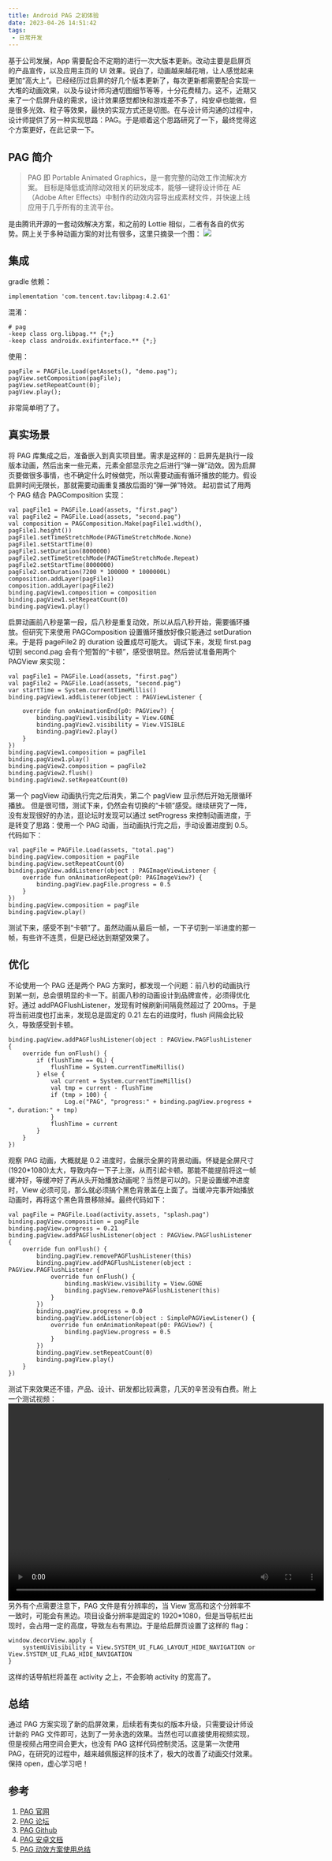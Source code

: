 ```yaml
---
title: Android PAG 之初体验
date: 2023-04-26 14:51:42
tags:
 - 日常开发
---
```

基于公司发展，App 需要配合不定期的进行一次大版本更新。改动主要是启屏页的产品宣传，以及应用主页的 UI 效果。说白了，动画越来越花哨，让人感觉起来更加“高大上”。已经经历过启屏的好几个版本更新了，每次更新都需要配合实现一大堆的动画效果，以及与设计师沟通切图细节等等，十分花费精力。这不，近期又来了一个启屏升级的需求，设计效果感觉都快和游戏差不多了，纯安卓也能做，但是很多光效、粒子等效果，最快的实现方式还是切图。在与设计师沟通的过程中，设计师提供了另一种实现思路：PAG。于是顺着这个思路研究了一下，最终觉得这个方案更好，在此记录一下。

## PAG 简介
> PAG 即 Portable Animated Graphics，是一套完整的动效工作流解决方案。
目标是降低或消除动效相关的研发成本，能够一键将设计师在 AE（Adobe After Effects）中制作的动效内容导出成素材文件，并快速上线应用于几乎所有的主流平台。

<!-- more -->

是由腾讯开源的一套动效解决方案，和之前的 Lottie 相似，二者有各自的优劣势。网上关于多种动画方案的对比有很多，这里只摘录一个图：
![](https://images-1258496336.cos.ap-chengdu.myqcloud.com/2023/WechatIMG564.jpeg)

## 集成
gradle 依赖：
```
implementation 'com.tencent.tav:libpag:4.2.61'
```
混淆：
```
# pag
-keep class org.libpag.** {*;}
-keep class androidx.exifinterface.** {*;}
```
使用：
```
pagFile = PAGFile.Load(getAssets(), "demo.pag");
pagView.setComposition(pagFile);
pagView.setRepeatCount(0);
pagView.play();
```
非常简单明了了。

## 真实场景
将 PAG 库集成之后，准备嵌入到真实项目里。需求是这样的：启屏先是执行一段版本动画，然后出来一些元素，元素全部显示完之后进行“弹一弹”动效。因为启屏页要做很多事情，也不确定什么时候做完，所以需要动画有循环播放的能力。假设启屏时间无限长，那就需要动画重复播放后面的“弹一弹”特效。
起初尝试了用两个 PAG 结合 PAGComposition 实现：
```
val pagFile1 = PAGFile.Load(assets, "first.pag")
val pagFile2 = PAGFile.Load(assets, "second.pag")
val composition = PAGComposition.Make(pagFile1.width(), pagFile1.height())
pagFile1.setTimeStretchMode(PAGTimeStretchMode.None)
pagFile1.setStartTime(0)
pagFile1.setDuration(8000000)
pagFile2.setTimeStretchMode(PAGTimeStretchMode.Repeat)
pagFile2.setStartTime(8000000)
pagFile2.setDuration(7200 * 100000 * 1000000L)
composition.addLayer(pagFile1)
composition.addLayer(pagFile2)
binding.pagView1.composition = composition
binding.pagView1.setRepeatCount(0)
binding.pagView1.play()
```
启屏动画前八秒是第一段，后八秒是重复动效，所以从后八秒开始，需要循环播放。但研究下来使用 PAGComposition 设置循环播放好像只能通过 setDuration 来。于是将 pageFile2 的 duration 设置成尽可能大。
调试下来，发现 first.pag 切到 second.pag 会有个短暂的“卡顿”，感受很明显。然后尝试准备用两个 PAGView 来实现：
```
val pagFile1 = PAGFile.Load(assets, "first.pag")
val pagFile2 = PAGFile.Load(assets, "second.pag")
var startTime = System.currentTimeMillis()
binding.pagView1.addListener(object : PAGViewListener {

    override fun onAnimationEnd(p0: PAGView?) {
        binding.pagView1.visibility = View.GONE
        binding.pagView2.visibility = View.VISIBLE
        binding.pagView2.play()
    }
})
binding.pagView1.composition = pagFile1
binding.pagView1.play()
binding.pagView2.composition = pagFile2
binding.pagView2.flush()
binding.pagView2.setRepeatCount(0)
```
第一个 pagView 动画执行完之后消失，第二个 pagView 显示然后开始无限循环播放。
但是很可惜，测试下来，仍然会有切换的“卡顿”感受。继续研究了一阵，没有发现很好的办法，逛论坛时发现可以通过 setProgress 来控制动画进度，于是转变了思路：使用一个 PAG 动画，当动画执行完之后，手动设置进度到 0.5。代码如下：
```
val pagFile = PAGFile.Load(assets, "total.pag")
binding.pagView.composition = pagFile
binding.pagView.setRepeatCount(0)
binding.pagView.addListener(object : PAGImageViewListener {
    override fun onAnimationRepeat(p0: PAGImageView?) {
        binding.pagView.pagFile.progress = 0.5
    }
})
binding.pagView.composition = pagFile
binding.pagView.play()
```
测试下来，感受不到“卡顿”了。虽然动画从最后一帧，一下子切到一半进度的那一帧，有些许不连贯，但是已经达到期望效果了。

## 优化
不论使用一个 PAG 还是两个 PAG 方案时，都发现一个问题：前八秒的动画执行到某一刻，总会很明显的卡一下。前面八秒的动画设计到品牌宣传，必须得优化好。通过 addPAGFlushListener，发现有时候刷新间隔竟然超过了 200ms。于是将当前进度也打出来，发现总是固定的 0.21 左右的进度时，flush 间隔会比较久，导致感受到卡顿。
```
binding.pagView.addPAGFlushListener(object : PAGView.PAGFlushListener {
    override fun onFlush() {
        if (flushTime == 0L) {
            flushTime = System.currentTimeMillis()
        } else {
            val current = System.currentTimeMillis()
            val tmp = current - flushTime
            if (tmp > 100) {
                Log.e("PAG", "progress:" + binding.pagView.progress + "，duration:" + tmp)
            }
            flushTime = current
        }
    }
})
```
观察 PAG 动画，大概就是 0.2 进度时，会展示全屏的背景动画。怀疑是全屏尺寸(1920*1080)太大，导致内存一下子上涨，从而引起卡顿。那能不能提前将这一帧缓冲好，等缓冲好了再从头开始播放动画呢？当然是可以的。只是设置缓冲进度时，View 必须可见，那么就必须搞个黑色背景盖在上面了。当缓冲完事开始播放动画时，再将这个黑色背景移除掉。最终代码如下：
```
val pagFile = PAGFile.Load(activity.assets, "splash.pag")
binding.pagView.composition = pagFile
binding.pagView.progress = 0.21
binding.pagView.addPAGFlushListener(object : PAGView.PAGFlushListener {
    override fun onFlush() {
        binding.pagView.removePAGFlushListener(this)
        binding.pagView.addPAGFlushListener(object : PAGView.PAGFlushListener {
            override fun onFlush() {
                binding.maskView.visibility = View.GONE
                binding.pagView.removePAGFlushListener(this)
            }
        })
        binding.pagView.progress = 0.0
        binding.pagView.addListener(object : SimplePAGViewListener() {
            override fun onAnimationRepeat(p0: PAGView?) {
                binding.pagView.progress = 0.5
            }
        })
        binding.pagView.setRepeatCount(0)
        binding.pagView.play()
    }
})
```
测试下来效果还不错，产品、设计、研发都比较满意，几天的辛苦没有白费。附上一个测试视频：
<video src="https://images-1258496336.cos.ap-chengdu.myqcloud.com/2023/demo.mp4" width="640" height="400" controls="controls">
Your browser does not support the video tag.
</video>
另外有个点需要注意下，PAG 文件是有分辨率的，当 View 宽高和这个分辨率不一致时，可能会有黑边。项目设备分辨率是固定的 1920*1080，但是当导航栏出现时，会占用一定的高度，导致左右有黑边。于是给启屏页设置了这样的 flag：
```
window.decorView.apply {
    systemUiVisibility = View.SYSTEM_UI_FLAG_LAYOUT_HIDE_NAVIGATION or View.SYSTEM_UI_FLAG_HIDE_NAVIGATION
}
```
这样的话导航栏将盖在 activity 之上，不会影响 activity 的宽高了。

## 总结
通过 PAG 方案实现了新的启屏效果，后续若有类似的版本升级，只需要设计师设计新的 PAG 文件即可，达到了一劳永逸的效果。当然也可以直接使用视频实现，但是视频占用空间会更大，也没有 PAG 这样代码控制灵活。这是第一次使用 PAG，在研究的过程中，越来越佩服这样的技术了，极大的改善了动画交付效果。
保持 open，虚心学习吧！

## 参考
1. [PAG 官网](https://pag.art/)
2. [PAG 论坛](https://bbs.pag.art/)
3. [PAG Github](https://github.com/Tencent/libpag)
4. [PAG 安卓文档](https://pag.art/api.html#/apis/android/org/libpag/package-summary.html)
5. [PAG 动效方案使用总结](https://juejin.cn/post/7220375870228185146)
